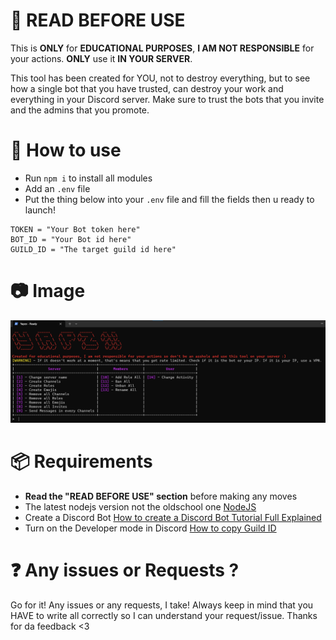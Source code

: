 # 📜 READ BEFORE USE
This is **ONLY** for **EDUCATIONAL PURPOSES**,  **I AM NOT RESPONSIBLE** for your actions. **ONLY** use it **IN YOUR SERVER**.

This tool has been created for YOU, not to destroy everything, but to see how a single bot that you have trusted, can destroy your work and everything in your Discord server. Make sure to trust the bots that you invite and the admins that you promote.

# 🔮 How to use
- Run `npm i` to install all modules
- Add an `.env` file
- Put the thing below into your `.env` file and fill the fields then u ready to launch!
```
TOKEN = "Your Bot token here"
BOT_ID = "Your Bot id here"
GUILD_ID = "The target guild id here"
```

# 📷 Image
<img src="https://raw.githubusercontent.com/LeVraiKawu/Yapzx/main/src/img.png">

# 📦 Requirements
- **Read the "READ BEFORE USE" section** before making any moves
- The latest nodejs version not the oldschool one [NodeJS](https://nodejs.org/en/download/)
- Create a Discord Bot [How to create a Discord Bot Tutorial Full Explained](https://www.writebots.com/discord-bot-token/)
- Turn on the Developer mode in Discord [How to copy Guild ID](https://support.discord.com/hc/en-us/articles/206346498)

# ❓ Any issues or Requests ?
Go for it! Any issues or any requests, I take! Always keep in mind that you HAVE to write all correctly so I can understand your request/issue. Thanks for da feedback <3
